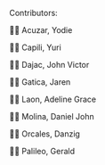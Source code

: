 Contributors:

👨‍💼 Acuzar, Yodie

👨‍💼 Capili, Yuri

👨‍💼 Dajac, John Victor

👨‍💼 Gatica, Jaren

👩‍💼 Laon, Adeline Grace

👨‍💼 Molina, Daniel John

👨‍💼 Orcales, Danzig

👨‍💼 Palileo, Gerald

